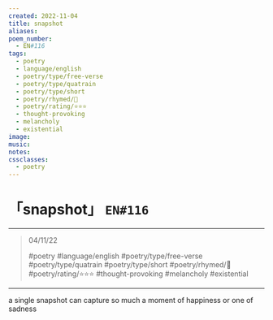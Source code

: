 ```yaml
---
created: 2022-11-04
title: snapshot
aliases:
poem_number:
  - EN#116
tags:
  - poetry
  - language/english
  - poetry/type/free-verse
  - poetry/type/quatrain
  - poetry/type/short
  - poetry/rhymed/🔴
  - poetry/rating/⭐⭐⭐
  - thought-provoking
  - melancholy
  - existential
image:
music:
notes:
cssclasses:
  - poetry
---
```

# 「snapshot」 `EN#116`

---

> 04/11/22
> 
> #poetry 
> #language/english 
> #poetry/type/free-verse #poetry/type/quatrain #poetry/type/short 
> #poetry/rhymed/🔴 
> #poetry/rating/⭐⭐⭐ 
> #thought-provoking #melancholy #existential 

---

a single snapshot
can capture so much
a moment of happiness
or one of sadness